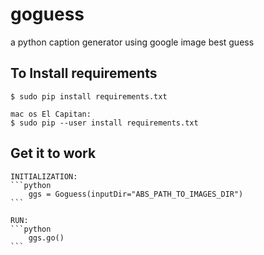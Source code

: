 # goguess
a python caption generator using google image best guess

## To Install requirements
	$ sudo pip install requirements.txt

	mac os El Capitan:
	$ sudo pip --user install requirements.txt

## Get it to work

	INITIALIZATION:
	```python
		ggs = Goguess(inputDir="ABS_PATH_TO_IMAGES_DIR")
	```
	
	RUN:
	```python
		ggs.go()
	```
